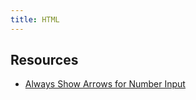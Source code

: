 ```yaml
---
title: HTML
---
```


## Resources
- [Always Show Arrows for Number Input](https://davidwalsh.name/always-show-arrows-for-number-input)
